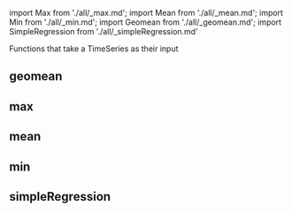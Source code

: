 import Max from './all/_max.md';
import Mean from './all/_mean.md';
import Min from './all/_min.md';
import Geomean from './all/_geomean.md';
import SimpleRegression from './all/_simpleRegression.md'

Functions that take a TimeSeries as their input

## geomean
<Geomean  />

## max
<Max />

## mean
<Mean />

## min
<Min />

## simpleRegression
<SimpleRegression />